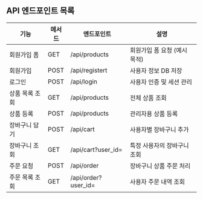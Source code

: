 ## API 엔드포인트 목록

| 기능           | 메서드 | 엔드포인트                   | 설명                          |
|----------------|--------|------------------------------|-------------------------------|
| 회원가입 폼    | GET    | /api/products                | 회원가입 폼 요청 (예시 목적) |
| 회원가입       | POST   | /api/registert               | 사용자 정보 DB 저장           |
| 로그인         | POST   | /api/login                   | 사용자 인증 및 세션 관리      |
| 상품 목록 조회 | GET    | /api/products                | 전체 상품 조회                |
| 상품 등록      | POST   | /api/products                | 관리자용 상품 등록            |
| 장바구니 담기  | POST   | /api/cart                    | 사용자별 장바구니 추가        |
| 장바구니 조회  | GET    | /api/cart?user_id=           | 특정 사용자의 장바구니 조회   |
| 주문 요청      | POST   | /api/order                   | 장바구니 상품 주문 처리       |
| 주문 목록 조회 | GET    | /api/order?user_id=          | 사용자 주문 내역 조회         |
